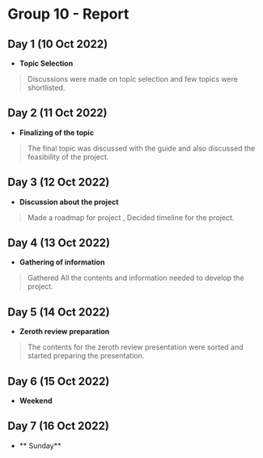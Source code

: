 # Group 10 - Report

## Day 1 (10 Oct 2022)

- **Topic Selection**
> Discussions were made on topic selection and few topics were shortlisted. 

## Day 2 (11 Oct 2022)
- **Finalizing of the topic**
>The final topic was discussed with the guide and also discussed the feasibility of the project.

## Day 3 (12 Oct 2022)
- **Discussion about the project**
> Made a roadmap for project , Decided timeline for the project.

## Day 4 (13 Oct 2022)
- **Gathering of information**
> Gathered All the contents and information needed to develop the project.

## Day 5 (14 Oct 2022)
- **Zeroth review preparation**
>The contents for the zeroth review presentation were sorted and started preparing the presentation.

## Day 6 (15 Oct 2022)
- **Weekend**
## Day 7 (16 Oct 2022)
- ** Sunday**




